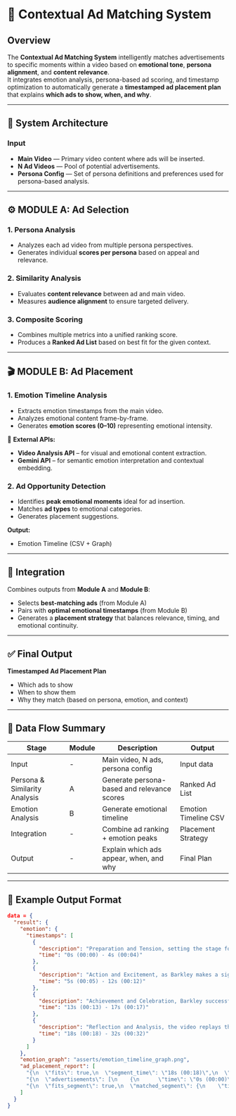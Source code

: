 # 🎯 Contextual Ad Matching System

## Overview
The **Contextual Ad Matching System** intelligently matches advertisements to specific moments within a video based on **emotional tone**, **persona alignment**, and **content relevance**.  
It integrates emotion analysis, persona-based ad scoring, and timestamp optimization to automatically generate a **timestamped ad placement plan** that explains **which ads to show, when, and why**.

---

## 🧩 System Architecture

### **Input**
- **Main Video** — Primary video content where ads will be inserted.  
- **N Ad Videos** — Pool of potential advertisements.  
- **Persona Config** — Set of persona definitions and preferences used for persona-based analysis.

---

## ⚙️ MODULE A: Ad Selection

### 1. Persona Analysis
- Analyzes each ad video from multiple persona perspectives.
- Generates individual **scores per persona** based on appeal and relevance.

### 2. Similarity Analysis
- Evaluates **content relevance** between ad and main video.
- Measures **audience alignment** to ensure targeted delivery.

### 3. Composite Scoring
- Combines multiple metrics into a unified ranking score.
- Produces a **Ranked Ad List** based on best fit for the given context.

---

## 🎬 MODULE B: Ad Placement

### 1. Emotion Timeline Analysis
- Extracts emotion timestamps from the main video.  
- Analyzes emotional content frame-by-frame.  
- Generates **emotion scores (0–10)** representing emotional intensity.  

🔗 **External APIs:**
- **Video Analysis API** – for visual and emotional content extraction.  
- **Gemini API** – for semantic emotion interpretation and contextual embedding.

### 2. Ad Opportunity Detection
- Identifies **peak emotional moments** ideal for ad insertion.  
- Matches **ad types** to emotional categories.  
- Generates placement suggestions.

**Output:**  
- Emotion Timeline (CSV + Graph)

---

## 🔄 Integration

Combines outputs from **Module A** and **Module B**:

- Selects **best-matching ads** (from Module A)
- Pairs with **optimal emotional timestamps** (from Module B)
- Generates a **placement strategy** that balances relevance, timing, and emotional continuity.

---

## ✅ Final Output

**Timestamped Ad Placement Plan**
- Which ads to show  
- When to show them  
- Why they match (based on persona, emotion, and context)

---

## 🧠 Data Flow Summary

| Stage | Module | Description | Output |
|--------|---------|-------------|---------|
| Input | - | Main video, N ads, persona config | Input data |
| Persona & Similarity Analysis | A | Generate persona-based and relevance scores | Ranked Ad List |
| Emotion Analysis | B | Generate emotional timeline | Emotion Timeline CSV |
| Integration | - | Combine ad ranking + emotion peaks | Placement Strategy |
| Output | - | Explain which ads appear, when, and why | Final Plan |

---


## 🧠 Example Output Format

```json
data = {
  "result": {
    "emotion": {
      "timestamps": [
        {
          "description": "Preparation and Tension, setting the stage for the upcoming action.",
          "time": "0s (00:00) - 4s (00:04)"
        },
        {
          "description": "Action and Excitement, as Barkley makes a significant run and dodges tackles.",
          "time": "5s (00:05) - 12s (00:12)"
        },
        {
          "description": "Achievement and Celebration, Barkley successfully reaches the end zone and celebrates.",
          "time": "13s (00:13) - 17s (00:17)"
        },
        {
          "description": "Reflection and Analysis, the video replays the run from different angles, allowing viewers to appreciate the skill and strategy.",
          "time": "18s (00:18) - 32s (00:32)"
        }
      ]
    },
    "emotion_graph": "asserts/emotion_timeline_graph.png",
    "ad_placement_report": [
      "{\n  \"fits\": true,\n  \"segment_time\": \"18s (00:18)\",\n  \"current_advertisements\": [\n    \"Broadcast network sponsors\",\n    \"NFL+ subscription\",\n    \"Replay technology brands\"\n  ],\n  \"suggested_advertisement\": [\n    \"Volkswagen\"\n  ],\n  \"transition\": \"Insert Volkswagen as a broadcast/network sponsor alongside the existing ads at the 18s segment, matching the sports‑media sponsorship context.\"\n}",
      "{\n  \"advertisements\": [\n    {\n      \"time\": \"0s (00:00)\",\n      \"advertisement\": [\n        \"Philadelphia Eagles merchandise\",\n        \"NFL Game Pass\",\n        \"Sports betting apps\"\n      ],\n      \"fits_pg_ad_products\": true\n    },\n    {\n      \"time\": \"6s (00:06)\",\n      \"advertisement\": [\n        \"NFL apparel\",\n        \"Sports drink brands\",\n        \"Footwear brands\"\n      ],\n      \"fits_pg_ad_products\": false\n    },\n    {\n      \"time\": \"12s (00:12)\",\n      \"advertisement\": [\n        \"Jacksonville Jaguars merchandise\",\n        \"Protective sports gear\",\n        \"Sports medicine/rehabilitation services\"\n      ],\n      \"fits_pg_ad_products\": false\n    },\n    {\n      \"time\": \"18s (00:18)\",\n      \"advertisement\": [\n        \"Broadcast network sponsors\",\n        \"NFL+ subscription\",\n        \"Replay technology brands\"\n      ],\n      \"fits_pg_ad_products\": false\n    },\n    {\n      \"time\": \"27s (00:27)\",\n      \"advertisement\": [\n        \"Sports camera equipment\",\n        \"NFL collectibles\",\n        \"Official team sponsors\"\n      ],\n      \"fits_pg_ad_products\": true\n    }\n  ],\n  \"transition\": [\n    {\n      \"from\": \"0s\",\n      \"to\": \"6s\",\n      \"emotion_trend\": \"rising\"\n    },\n    {\n      \"from\": \"6s\",\n      \"to\": \"12s\",\n      \"emotion_trend\": \"rising\"\n    },\n    {\n      \"from\": \"12s\",\n      \"to\": \"18s\",\n      \"emotion_trend\": \"falling\"\n    },\n    {\n      \"from\": \"18s\",\n      \"to\": \"27s\",\n      \"emotion_trend\": \"falling\"\n    },\n    {\n      \"from\": \"27s\",\n      \"to\": \"32s\",\n      \"emotion_trend\": \"low\"\n    }\n  ]\n}",
      "{\n  \"fits_segment\": true,\n  \"matched_segment\": {\n    \"time\": \"6s (00:06)\",\n    \"advertisement\": [\n      \"NFL apparel\",\n      \"Sports drink brands\",\n      \"Footwear brands\"\n    ]\n  },\n  \"transition\": \"The emotion value rises steadily from 4.0 at 0 s to 8.0 at 6 s, indicating growing audience engagement. This upward trend aligns with the 6 s advertising slot that features sports‑drink brands, making the Coca‑Cola 3‑product ad a suitable fit. The peak continues to climb to around 10.0 at 13 s, after which the emotion gradually declines, signalling a natural transition to the next segment at 12 s.\"\n}"
    ]
  }
}
